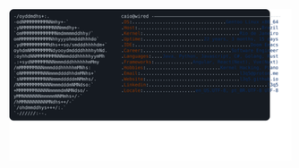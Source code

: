 <picture>
    <source media="(prefers-color-scheme: dark)" srcset="dark_mode.svg">
    <img src="light_mode.svg">
</picture>
